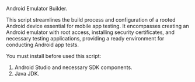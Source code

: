 Android Emulator Builder.

This script streamlines the build process and configuration of a rooted Android device essential for mobile app testing. It encompasses creating an Android emulator with root access, installing security certificates, and necessary testing applications, providing a ready environment for conducting Android app tests.

You must install before used this script:
1. Android Studio and necessary SDK components.
2. Java JDK.
